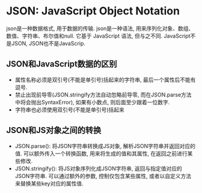# JSON: JavaScript Object Notation

json是一种数据格式, 用于数据的传输. json是一种语法, 用来序列化对象、数组、数值、字符串、布尔值和null. 它基于 JavaScript 语法, 但与之不同. JavaScript不是JSON, JSON也不是JavaScrip.

## JSON和JavaScript数据的区别

* 属性名称必须是双引号(不能是单引号)括起来的字符串, 最后一个属性后不能有逗号.
* 禁止出现前导零(JSON.stringify方法自动忽略前导零, 而在JSON.parse方法中将会抛出SyntaxError), 如果有小数点, 则后面至少跟着一位数字.
* 字符串也必须使用双引号(不能是单引号)括起来

## JSON和JS对象之间的转换

* JSON.parse(): 将JSON字符串转换成JS对象, 解析JSON字符串并返回对应的值. 可以额外传入一个转换函数, 用来将生成的值和其属性, 在返回之前进行某些修改.
* JSON.stringify(): 将JS对象序列化成JSON字符串, 返回与指定值对应的JSON字符串. 可以通过额外的参数, 控制仅包含某些属性, 或者以自定义方法来替换某些key对应的属性值.

